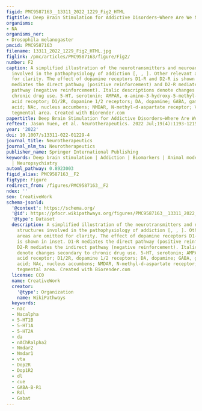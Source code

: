 ```yaml
---
figid: PMC9587163__13311_2022_1229_Fig2_HTML
figtitle: Deep Brain Stimulation for Addictive Disorders—Where Are We Now?
organisms:
- NA
organisms_ner:
- Drosophila melanogaster
pmcid: PMC9587163
filename: 13311_2022_1229_Fig2_HTML.jpg
figlink: /pmc/articles/PMC9587163/figure/Fig2/
number: F2
caption: A simplified illustration of the neurotransmitters and neuroanatomical structures
  involved in the pathophysiology of addiction [, , ]. Other relevant areas are omitted
  for clarity. The effect of dopamine receptors D1-R and D2-R is shown in inset. D1-R
  mediates the direct pathway (positive reinforcement) and D2-R mediates the indirect
  pathway (negative reinforcement). Italic descriptions denote changes secondary to
  chronic drug use. 5-HT, serotonin; AMPAR, α-amino-3-hydroxy-5-methyl-4-isoxazolepropionic
  acid receptor; D1/2R, dopamine 1/2 receptors; DA, dopamine; GABA, gamma aminobutyric
  acid; NAc, nucleus accumbens; NMDAR, N-methyl-d-aspartate receptor; VTA, ventral
  tegmental area. Created with Biorender.com
papertitle: Deep Brain Stimulation for Addictive Disorders—Where Are We Now?.
reftext: Jason Yuen, et al. Neurotherapeutics. 2022 Jul;19(4):1193-1215.
year: '2022'
doi: 10.1007/s13311-022-01229-4
journal_title: Neurotherapeutics
journal_nlm_ta: Neurotherapeutics
publisher_name: Springer International Publishing
keywords: Deep brain stimulation | Addiction | Biomarkers | Animal models | Neuromodulation
  | Neuropsychiatry
automl_pathway: 0.8923003
figid_alias: PMC9587163__F2
figtype: Figure
redirect_from: /figures/PMC9587163__F2
ndex: ''
seo: CreativeWork
schema-jsonld:
  '@context': https://schema.org/
  '@id': https://pfocr.wikipathways.org/figures/PMC9587163__13311_2022_1229_Fig2_HTML.html
  '@type': Dataset
  description: A simplified illustration of the neurotransmitters and neuroanatomical
    structures involved in the pathophysiology of addiction [, , ]. Other relevant
    areas are omitted for clarity. The effect of dopamine receptors D1-R and D2-R
    is shown in inset. D1-R mediates the direct pathway (positive reinforcement) and
    D2-R mediates the indirect pathway (negative reinforcement). Italic descriptions
    denote changes secondary to chronic drug use. 5-HT, serotonin; AMPAR, α-amino-3-hydroxy-5-methyl-4-isoxazolepropionic
    acid receptor; D1/2R, dopamine 1/2 receptors; DA, dopamine; GABA, gamma aminobutyric
    acid; NAc, nucleus accumbens; NMDAR, N-methyl-d-aspartate receptor; VTA, ventral
    tegmental area. Created with Biorender.com
  license: CC0
  name: CreativeWork
  creator:
    '@type': Organization
    name: WikiPathways
  keywords:
  - nac
  - Nacalpha
  - 5-HT1B
  - 5-HT1A
  - 5-HT2A
  - da
  - nAChRalpha2
  - Nmdar2
  - Nmdar1
  - vta
  - Dop2R
  - Dop1R2
  - dl
  - cue
  - GABA-B-R1
  - Rdl
  - Gabat
---
```


